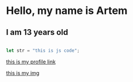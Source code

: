 # Hello, my name is Artem
## I am 13 years old
```javascript

let str = "this is js code";

```
[this is my profile link](https://github.com/1HardGaming1)

[this is my img](https://avatars.githubusercontent.com/u/118071309?s=400&u=cebf0d2ad593fc8f59c3844b4a8358c906bd1679&v=4)
